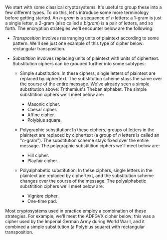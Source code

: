 We start with some classical cryptosystems. It's useful to group these into a few different types. To do this, let's introduce some more terminology before getting started. An *$n$-gram* is a sequence of $n$ letters: a 1-gram is just a single letter, a 2-gram (also called a *bigram*) is a pair of letters, and so forth. The encryption strategies we'll encounter below are the following: 

* *Transposition* involves rearranging units of plaintext according to some pattern. We'll see just one example of this type of cipher below: rectangular transposition. 
    
* *Substitition* involves replacing units of plaintext with units of ciphertext. Substitution ciphers can be grouped further into some subtypes: 
    
    - Simple substitution: In these ciphers, single letters of plaintext are replaced by ciphertext. The substitution scheme stays the same over the course of the entire message. We've already seen a simple substitution above: Trithemius's Theban alphabet. The simple substitition ciphers we'll meet below are: 
        
        - Masonic cipher. 
        - Caesar cipher.
        - Affine cipher. 
        - Polybius square. 
    
    - Polygraphic substitution: In these ciphers, groups of letters in the plaintext are replaced by ciphertext (a group of $n$ letters is called an "$n$-gram"). The substitution scheme stays fixed over the entire message. The polygraphic substitition ciphers we'll meet below are: 
        
        - Hill cipher. 
        - Playfair cipher. 
        
    - Polyalphabetic substitution: In these ciphers, single letters in the plaintext are replaced by ciphertext, and the substitution scheme changes over the course of the message. The polyalphabetic substitition ciphers we'll meet below are: 
    
        - Vignère cipher.
        - One-time pad.

Most cryptosystems used in practice employ a combination of these strategies. For example, we'll meet the ADFGVX cipher below; this was a cipher used by the Imperial German Army during World War I, and it combined a simple substitution (a Polybius square) with rectangular transposition.
